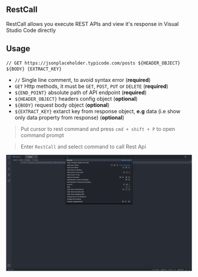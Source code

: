 ## RestCall
RestCall allows you execute REST APIs and view it's response in Visual Studio Code directly

## Usage

```
// GET https://jsonplaceholder.typicode.com/posts ${HEADER_OBJECT} ${BODY} {EXTRACT_KEY}
```

* `//` Single line comment, to avoid syntax error (**required**)
* `GET` Http methods, it must be `GET`, `POST`, `PUT` or `DELETE` (**required**)
* `${END_POINT}` absolute path of API endpoint (**required**)
* `${HEADER_OBJECT}` headers config object (**optional**)
* `${BODY}` request body object (**optional**)
* `${EXTRACT_KEY}` extarct key from response object, **e.g** data (i.e show only data property from response) (**optional**)

> Put cursor to rest command and press `cmd + shift + P` to open command prompt

> Enter `RestCall` and select command to call Rest Api

![open command prompt](https://github.com/csainath07/restcall/blob/master/images/usage1.png)